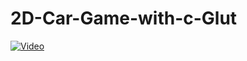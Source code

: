# 2D-Car-Game-with-c-Glut

[![Video](https://img.youtube.com/vi/TX3hzxNredQ/maxresdefault.jpg)](https://www.youtube.com/watch?v=TX3hzxNredQ)
